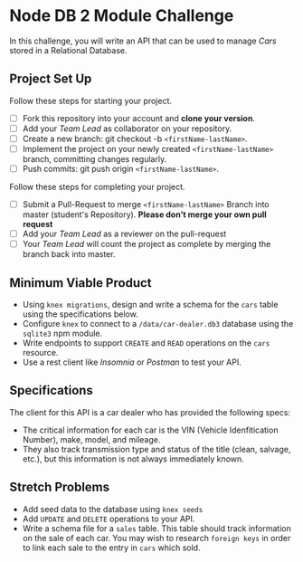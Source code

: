 # Node DB 2 Module Challenge

In this challenge, you will write an API that can be used to manage _Cars_ stored in a Relational Database.

## Project Set Up

Follow these steps for starting your project.

- [ ] Fork this repository into your account and **clone your version**.
- [ ] Add your _Team Lead_ as collaborator on your repository.
- [ ] Create a new branch: git checkout -b `<firstName-lastName>`.
- [ ] Implement the project on your newly created `<firstName-lastName>` branch, committing changes regularly.
- [ ] Push commits: git push origin `<firstName-lastName>`.

Follow these steps for completing your project.

- [ ] Submit a Pull-Request to merge `<firstName-lastName>` Branch into master (student's Repository). **Please don't merge your own pull request**
- [ ] Add your _Team Lead_ as a reviewer on the pull-request
- [ ] Your _Team Lead_ will count the project as complete by merging the branch back into master.

## Minimum Viable Product

- Using `knex migrations`, design and write a schema for the `cars` table using the specifications below.
- Configure `knex` to connect to a `/data/car-dealer.db3` database using the `sqlite3` npm module.
- Write endpoints to support `CREATE` and `READ` operations on the `cars` resource.
- Use a rest client like _Insomnia_ or _Postman_ to test your API.

## Specifications

The client for this API is a car dealer who has provided the following specs:

- The critical information for each car is the VIN (Vehicle Idenfitication Number), make, model, and mileage.
- They also track transmission type and status of the title (clean, salvage, etc.), but this information is not always immediately known.

## Stretch Problems

- Add seed data to the database using `knex seeds`
- Add `UPDATE` and `DELETE` operations to your API.
- Write a schema file for a `sales` table. This table should track information on the sale of each car. You may wish to research `foreign keys` in order to link each sale to the entry in `cars` which sold.
